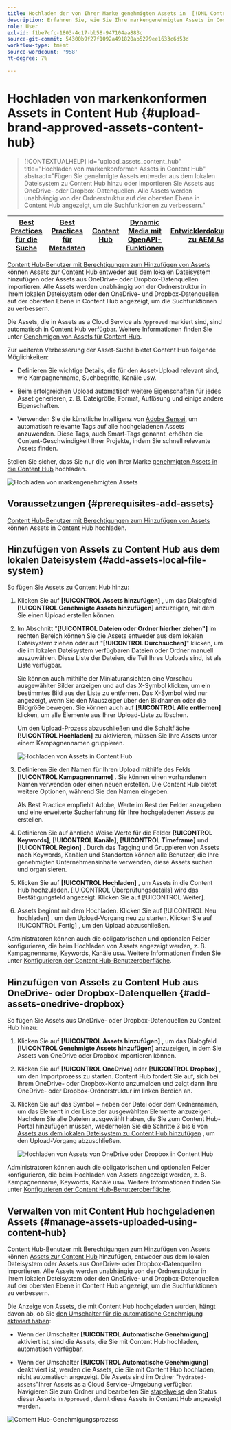```yaml
---
title: Hochladen der von Ihrer Marke genehmigten Assets in  [!DNL Content Hub]
description: Erfahren Sie, wie Sie Ihre markengenehmigten Assets in Content Hub hochladen.
role: User
exl-id: f1be7cfc-1803-4c17-bb58-947104aa883c
source-git-commit: 54300b9f27f1092a491820ab5279ee1633c6d53d
workflow-type: tm+mt
source-wordcount: '958'
ht-degree: 7%

---
```


# Hochladen von markenkonformen Assets in Content Hub {#upload-brand-approved-assets-content-hub}

>[!CONTEXTUALHELP]
>id="upload_assets_content_hub"
>title="Hochladen von markenkonformen Assets in Content Hub"
>abstract="Fügen Sie genehmigte Assets entweder aus dem lokalen Dateisystem zu Content Hub hinzu oder importieren Sie Assets aus OneDrive- oder Dropbox-Datenquellen. Alle Assets werden unabhängig von der Ordnerstruktur auf der obersten Ebene in Content Hub angezeigt, um die Suchfunktionen zu verbessern."

| [Best Practices für die Suche](/help/assets/search-best-practices.md) | [Best Practices für Metadaten](/help/assets/metadata-best-practices.md) | [Content Hub](/help/assets/product-overview.md) | [Dynamic Media mit OpenAPI-Funktionen](/help/assets/dynamic-media-open-apis-overview.md) | [Entwicklerdokumentation zu AEM Assets](https://developer.adobe.com/experience-cloud/experience-manager-apis/) |
| ------------- | --------------------------- |---------|----|-----|

[Content Hub-Benutzer mit Berechtigungen zum Hinzufügen von Assets](/help/assets/deploy-content-hub.md#onboard-content-hub-users-add-assets) können Assets zur Content Hub entweder aus dem lokalen Dateisystem hinzufügen oder Assets aus OneDrive- oder Dropbox-Datenquellen importieren. Alle Assets werden unabhängig von der Ordnerstruktur in Ihrem lokalen Dateisystem oder den OneDrive- und Dropbox-Datenquellen auf der obersten Ebene in Content Hub angezeigt, um die Suchfunktionen zu verbessern.

Die Assets, die in Assets as a Cloud Service als `Approved` markiert sind, sind automatisch in Content Hub verfügbar. Weitere Informationen finden Sie unter [Genehmigen von Assets für Content Hub](/help/assets/approve-assets-content-hub.md).

Zur weiteren Verbesserung der Asset-Suche bietet Content Hub folgende Möglichkeiten:

* Definieren Sie wichtige Details, die für den Asset-Upload relevant sind, wie Kampagnenname, Suchbegriffe, Kanäle usw.

* Beim erfolgreichen Upload automatisch weitere Eigenschaften für jedes Asset generieren, z. B. Dateigröße, Format, Auflösung und einige andere Eigenschaften.

* Verwenden Sie die künstliche Intelligenz von [Adobe Sensei](https://www.adobe.com/de/sensei.html), um automatisch relevante Tags auf alle hochgeladenen Assets anzuwenden. Diese Tags, auch Smart-Tags genannt, erhöhen die Content-Geschwindigkeit Ihrer Projekte, indem Sie schnell relevante Assets finden.

Stellen Sie sicher, dass Sie nur die von Ihrer Marke [genehmigten Assets in die Content Hub](/help/assets/approve-assets.md) hochladen.

![Hochladen von markengenehmigten Assets](assets/upload-brand-approved-assets.png)

## Voraussetzungen {#prerequisites-add-assets}

[Content Hub-Benutzer mit Berechtigungen zum Hinzufügen von Assets](/help/assets/deploy-content-hub.md#onboard-content-hub-users-add-assets) können Assets in Content Hub hochladen.

## Hinzufügen von Assets zu Content Hub aus dem lokalen Dateisystem {#add-assets-local-file-system}

So fügen Sie Assets zu Content Hub hinzu:

1. Klicken Sie auf **[!UICONTROL Assets hinzufügen]** , um das Dialogfeld **[!UICONTROL Genehmigte Assets hinzufügen]** anzuzeigen, mit dem Sie einen Upload erstellen können.

1. Im Abschnitt &quot;**[!UICONTROL Dateien oder Ordner hierher ziehen&quot;]** im rechten Bereich können Sie die Assets entweder aus dem lokalen Dateisystem ziehen oder auf &quot;**[!UICONTROL Durchsuchen]**&quot; klicken, um die im lokalen Dateisystem verfügbaren Dateien oder Ordner manuell auszuwählen. Diese Liste der Dateien, die Teil Ihres Uploads sind, ist als Liste verfügbar.


   Sie können auch mithilfe der Miniaturansichten eine Vorschau ausgewählter Bilder anzeigen und auf das X-Symbol klicken, um ein bestimmtes Bild aus der Liste zu entfernen. Das X-Symbol wird nur angezeigt, wenn Sie den Mauszeiger über den Bildnamen oder die Bildgröße bewegen. Sie können auch auf **[!UICONTROL Alle entfernen]** klicken, um alle Elemente aus Ihrer Upload-Liste zu löschen.

   Um den Upload-Prozess abzuschließen und die Schaltfläche **[!UICONTROL Hochladen]** zu aktivieren, müssen Sie Ihre Assets unter einem Kampagnennamen gruppieren.

   ![Hochladen von Assets in Content Hub](assets/upload-assets-content-hub.png)

1. Definieren Sie den Namen für Ihren Upload mithilfe des Felds **[!UICONTROL Kampagnenname]** . Sie können einen vorhandenen Namen verwenden oder einen neuen erstellen. Die Content Hub bietet weitere Optionen, während Sie den Namen eingeben. <!--You can define multiple Campaign names for your upload. While you are typing a name, either click anywhere else within the dialog box or press the `,` (Comma) key to register the name.-->

   Als Best Practice empfiehlt Adobe, Werte im Rest der Felder anzugeben und eine erweiterte Sucherfahrung für Ihre hochgeladenen Assets zu erstellen.

1. Definieren Sie auf ähnliche Weise Werte für die Felder **[!UICONTROL Keywords]**, **[!UICONTROL Kanäle]**, **[!UICONTROL Timeframe]** und **[!UICONTROL Region]** . Durch das Tagging und Gruppieren von Assets nach Keywords, Kanälen und Standorten können alle Benutzer, die Ihre genehmigten Unternehmensinhalte verwenden, diese Assets suchen und organisieren.

1. Klicken Sie auf **[!UICONTROL Hochladen]** , um Assets in die Content Hub hochzuladen. [!UICONTROL Überprüfungsdetails] wird das Bestätigungsfeld angezeigt. Klicken Sie auf [!UICONTROL Weiter].

1. Assets beginnt mit dem Hochladen. Klicken Sie auf [!UICONTROL Neu hochladen] , um den Upload-Vorgang neu zu starten. Klicken Sie auf [!UICONTROL Fertig] , um den Upload abzuschließen.

Administratoren können auch die obligatorischen und optionalen Felder konfigurieren, die beim Hochladen von Assets angezeigt werden, z. B. Kampagnenname, Keywords, Kanäle usw. Weitere Informationen finden Sie unter [Konfigurieren der Content Hub-Benutzeroberfläche](configure-content-hub-ui-options.md#configure-upload-options-content-hub).


## Hinzufügen von Assets zu Content Hub aus OneDrive- oder Dropbox-Datenquellen {#add-assets-onedrive-dropbox}

So fügen Sie Assets aus OneDrive- oder Dropbox-Datenquellen zu Content Hub hinzu:

1. Klicken Sie auf **[!UICONTROL Assets hinzufügen]** , um das Dialogfeld **[!UICONTROL Genehmigte Assets hinzufügen]** anzuzeigen, in dem Sie Assets von OneDrive oder Dropbox importieren können.

1. Klicken Sie auf **[!UICONTROL OneDrive]** oder **[!UICONTROL Dropbox]** , um den Importprozess zu starten. Content Hub fordert Sie auf, sich bei Ihrem OneDrive- oder Dropbox-Konto anzumelden und zeigt dann Ihre OneDrive- oder Dropbox-Ordnerstruktur im linken Bereich an.

1. Klicken Sie auf das Symbol + neben der Datei oder dem Ordnernamen, um das Element in der Liste der ausgewählten Elemente anzuzeigen. Nachdem Sie alle Dateien ausgewählt haben, die Sie zum Content Hub-Portal hinzufügen müssen, wiederholen Sie die Schritte 3 bis 6 von [Assets aus dem lokalen Dateisystem zu Content Hub hinzufügen](#add-assets-local-file-system) , um den Upload-Vorgang abzuschließen.

   ![Hochladen von Assets von OneDrive oder Dropbox](assets/add-assets-onedrive-dropbox.png) in Content Hub

Administratoren können auch die obligatorischen und optionalen Felder konfigurieren, die beim Hochladen von Assets angezeigt werden, z. B. Kampagnenname, Keywords, Kanäle usw. Weitere Informationen finden Sie unter [Konfigurieren der Content Hub-Benutzeroberfläche](configure-content-hub-ui-options.md#configure-upload-options-content-hub).

## Verwalten von mit Content Hub hochgeladenen Assets {#manage-assets-uploaded-using-content-hub}

[Content Hub-Benutzer mit Berechtigungen zum Hinzufügen von Assets](/help/assets/deploy-content-hub.md#onboard-content-hub-users-add-assets) können [Assets zur Content Hub](/help/assets/upload-brand-approved-assets.md) hinzufügen, entweder aus dem lokalen Dateisystem oder Assets aus OneDrive- oder Dropbox-Datenquellen importieren. Alle Assets werden unabhängig von der Ordnerstruktur in Ihrem lokalen Dateisystem oder den OneDrive- und Dropbox-Datenquellen auf der obersten Ebene in Content Hub angezeigt, um die Suchfunktionen zu verbessern.

Die Anzeige von Assets, die mit Content Hub hochgeladen wurden, hängt davon ab, ob Sie [den Umschalter für die automatische Genehmigung aktiviert haben](/help/assets/configure-content-hub-ui-options.md#configure-import-options-content-hub):

* Wenn der Umschalter **[!UICONTROL Automatische Genehmigung]** aktiviert ist, sind die Assets, die Sie mit Content Hub hochladen, automatisch verfügbar.

* Wenn der Umschalter **[!UICONTROL Automatische Genehmigung]** deaktiviert ist, werden die Assets, die Sie mit Content Hub hochladen, nicht automatisch angezeigt. Die Assets sind im Ordner &quot;`hydrated-assets`&quot;Ihrer Assets as a Cloud Service-Umgebung verfügbar. Navigieren Sie zum Ordner und bearbeiten Sie [stapelweise](#bulk-approve-assets-content-hub) den Status dieser Assets in `Approved` , damit diese Assets in Content Hub angezeigt werden.

![Content Hub-Genehmigungsprozess](/help/assets/assets/content-hub-approval.png)

